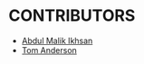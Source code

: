 CONTRIBUTORS
============
 - [Abdul Malik Ikhsan](https://github.com/samsonasik)
 - [Tom Anderson](https://github.com/TomHAnderson)
